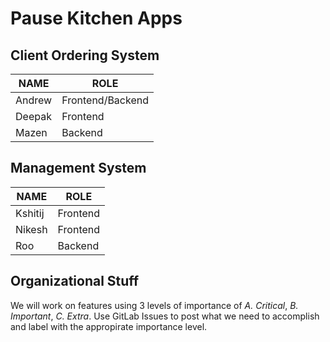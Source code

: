 # Pause Kitchen Apps

## Client Ordering System
| NAME | ROLE | 
| --- | --- | 
| Andrew | Frontend/Backend | 
| Deepak | Frontend | 
| Mazen | Backend | 

## Management System
| NAME | ROLE | 
| --- | --- | 
| Kshitij | Frontend |
| Nikesh | Frontend | 
| Roo | Backend | 


## Organizational Stuff
We will work on features using 3 levels of importance of *A. Critical*, *B. Important*, *C. Extra*.
Use GitLab Issues to post what we need to accomplish and label with the appropirate importance level.
